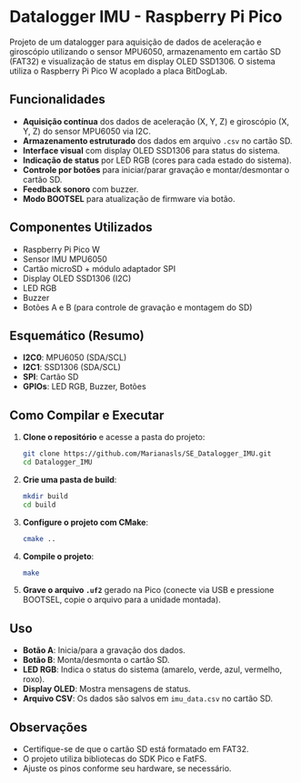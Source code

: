 # Datalogger IMU - Raspberry Pi Pico

Projeto de um datalogger para aquisição de dados de aceleração e giroscópio utilizando o sensor MPU6050, armazenamento em cartão SD (FAT32) e visualização de status em display OLED SSD1306. O sistema utiliza o Raspberry Pi Pico W acoplado a placa BitDogLab.

## Funcionalidades

- **Aquisição contínua** dos dados de aceleração (X, Y, Z) e giroscópio (X, Y, Z) do sensor MPU6050 via I2C.
- **Armazenamento estruturado** dos dados em arquivo `.csv` no cartão SD.
- **Interface visual** com display OLED SSD1306 para status do sistema.
- **Indicação de status** por LED RGB (cores para cada estado do sistema).
- **Controle por botões** para iniciar/parar gravação e montar/desmontar o cartão SD.
- **Feedback sonoro** com buzzer.
- **Modo BOOTSEL** para atualização de firmware via botão.

## Componentes Utilizados

- Raspberry Pi Pico W 
- Sensor IMU MPU6050
- Cartão microSD + módulo adaptador SPI
- Display OLED SSD1306 (I2C)
- LED RGB
- Buzzer
- Botões A e B (para controle de gravação e montagem do SD)

## Esquemático (Resumo)

- **I2C0**: MPU6050 (SDA/SCL)
- **I2C1**: SSD1306 (SDA/SCL)
- **SPI**: Cartão SD
- **GPIOs**: LED RGB, Buzzer, Botões

## Como Compilar e Executar

1. **Clone o repositório** e acesse a pasta do projeto:
   ```sh
   git clone https://github.com/Marianasls/SE_Datalogger_IMU.git
   cd Datalogger_IMU
   ```

2. **Crie uma pasta de build**:
   ```sh
   mkdir build
   cd build
   ```

3. **Configure o projeto com CMake**:
   ```sh
   cmake ..
   ```

4. **Compile o projeto**:
   ```sh
   make
   ```

5. **Grave o arquivo `.uf2`** gerado na Pico (conecte via USB e pressione BOOTSEL, copie o arquivo para a unidade montada).

## Uso

- **Botão A**: Inicia/para a gravação dos dados.
- **Botão B**: Monta/desmonta o cartão SD.
- **LED RGB**: Indica o status do sistema (amarelo, verde, azul, vermelho, roxo).
- **Display OLED**: Mostra mensagens de status.
- **Arquivo CSV**: Os dados são salvos em `imu_data.csv` no cartão SD.

## Observações

- Certifique-se de que o cartão SD está formatado em FAT32.
- O projeto utiliza bibliotecas do SDK Pico e FatFS.
- Ajuste os pinos conforme seu hardware, se necessário.

